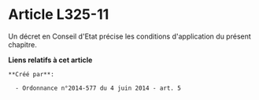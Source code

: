 # Article L325-11

Un décret en Conseil d'Etat précise les conditions d'application du présent chapitre.

**Liens relatifs à cet article**

	**Créé par**:

	  - Ordonnance n°2014-577 du 4 juin 2014 - art. 5
